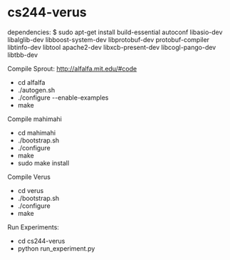 # cs244-verus

dependencies:
$ sudo apt-get install build-essential autoconf libasio-dev libalglib-dev libboost-system-dev libprotobuf-dev protobuf-compiler libtinfo-dev libtool apache2-dev libxcb-present-dev libcogl-pango-dev libtbb-dev 

Compile Sprout:
http://alfalfa.mit.edu/#code
 * cd alfalfa 
 * ./autogen.sh
 * ./configure --enable-examples
 * make
 
Compile mahimahi
  * cd mahimahi
  * ./bootstrap.sh
  * ./configure
  * make
  * sudo make install

Compile Verus
  * cd verus
  * ./bootstrap.sh
  * ./configure
  * make

Run Experiments:
  * cd cs244-verus
  * python run_experiment.py
